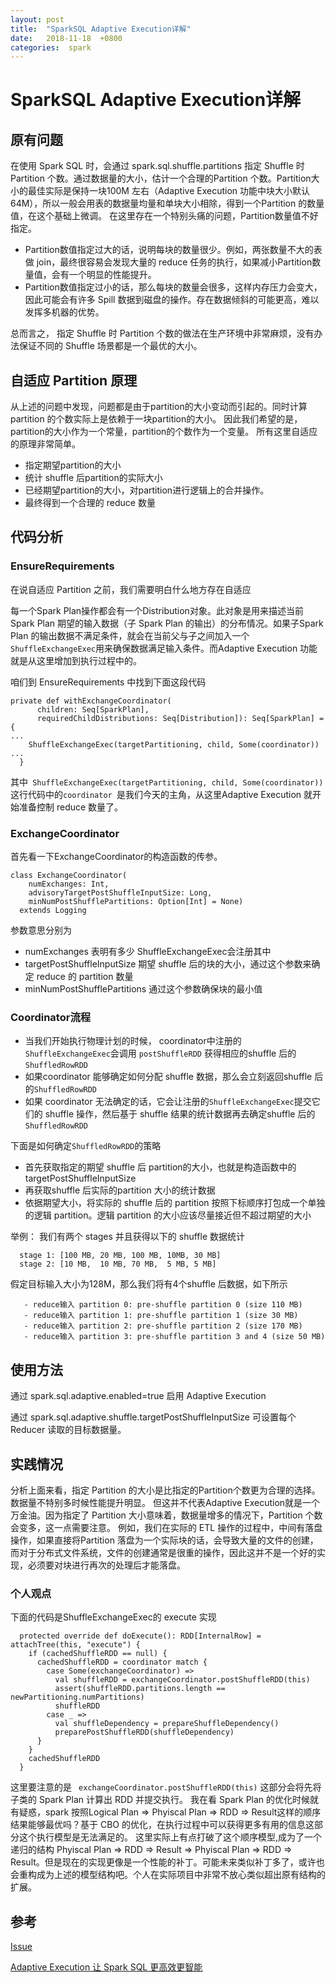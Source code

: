 ```yaml
---
layout: post
title:  "SparkSQL Adaptive Execution详解"
date:   2018-11-18  +0800
categories:  spark
---
```



# SparkSQL Adaptive Execution详解


## 原有问题

在使用 Spark SQL 时，会通过 spark.sql.shuffle.partitions 指定 Shuffle 时 Partition 个数。通过数据量的大小，估计一个合理的Partition 个数。Partition大小的最佳实际是保持一块100M 左右（Adaptive Execution 功能中块大小默认64M），所以一般会用表的数据量均量和单块大小相除，得到一个Partition 的数量值，在这个基础上微调。
在这里存在一个特别头痛的问题，Partition数量值不好指定。

* Partition数值指定过大的话，说明每块的数量很少。例如，两张数量不大的表做 join，最终很容易会发现大量的 reduce 任务的执行，如果减小Partition数量值，会有一个明显的性能提升。
*  Partition数值指定过小的话，那么每块的数量会很多，这样内存压力会变大，因此可能会有许多 Spill 数据到磁盘的操作。存在数据倾斜的可能更高，难以发挥多机器的优势。

总而言之， 指定 Shuffle 时 Partition 个数的做法在生产环境中非常麻烦，没有办法保证不同的 Shuffle 场景都是一个最优的大小。

## 自适应 Partition 原理
从上述的问题中发现，问题都是由于partition的大小变动而引起的。同时计算partition 的个数实际上是依赖于一块partition的大小。
因此我们希望的是，partition的大小作为一个常量，partition的个数作为一个变量。
所有这里自适应的原理非常简单。

* 指定期望partition的大小
* 统计 shuffle 后partition的实际大小
* 已经期望partition的大小，对partition进行逻辑上的合并操作。
* 最终得到一个合理的 reduce 数量

## 代码分析
### EnsureRequirements

在说自适应 Partition 之前，我们需要明白什么地方存在自适应

每一个Spark Plan操作都会有一个Distribution对象。此对象是用来描述当前 Spark Plan 期望的输入数据（子 Spark Plan 的输出）的分布情况。如果子Spark Plan 的输出数据不满足条件，就会在当前父与子之间加入一个`ShuffleExchangeExec`用来确保数据满足输入条件。而Adaptive Execution 功能就是从这里增加到执行过程中的。

咱们到 EnsureRequirements 中找到下面这段代码

```
private def withExchangeCoordinator(
      children: Seq[SparkPlan],
      requiredChildDistributions: Seq[Distribution]): Seq[SparkPlan] = {
...
    ShuffleExchangeExec(targetPartitioning, child, Some(coordinator))
...
  }
```

其中` ShuffleExchangeExec(targetPartitioning, child, Some(coordinator))`这行代码中的`coordinator `是我们今天的主角，从这里Adaptive Execution 就开始准备控制 reduce 数量了。

### ExchangeCoordinator
首先看一下ExchangeCoordinator的构造函数的传参。


```
class ExchangeCoordinator(
    numExchanges: Int,
    advisoryTargetPostShuffleInputSize: Long,
    minNumPostShufflePartitions: Option[Int] = None)
  extends Logging 
```



参数意思分别为
* numExchanges 表明有多少 ShuffleExchangeExec会注册其中
* targetPostShuffleInputSize 期望 shuffle 后的块的大小，通过这个参数来确定 reduce 的 partition 数量
* minNumPostShufflePartitions 通过这个参数确保块的最小值

### Coordinator流程

* 当我们开始执行物理计划的时候， coordinator中注册的 `ShuffleExchangeExec`会调用 `postShuffleRDD` 获得相应的shuffle 后的`ShuffledRowRDD`
* 如果coordinator 能够确定如何分配 shuffle 数据，那么会立刻返回shuffle 后的`ShuffledRowRDD`
* 如果 coordinator 无法确定的话，它会让注册的`ShuffleExchangeExec`提交它们的 shuffle 操作，然后基于 shuffle 结果的统计数据再去确定shuffle 后的`ShuffledRowRDD`

下面是如何确定`ShuffledRowRDD`的策略
* 首先获取指定的期望 shuffle 后 partition的大小，也就是构造函数中的targetPostShuffleInputSize
* 再获取shuffle 后实际的partition 大小的统计数据
* 依据期望大小，将实际的 shuffle 后的 partition 按照下标顺序打包成一个单独的逻辑 partition。逻辑 partition 的大小应该尽量接近但不超过期望的大小

举例：
我们有两个 stages 并且获得以下的 shuffle 数据统计

```
  stage 1: [100 MB, 20 MB, 100 MB, 10MB, 30 MB]
  stage 2: [10 MB,  10 MB, 70 MB,  5 MB, 5 MB]
```
假定目标输入大小为128M，那么我们将有4个shuffle 后数据，如下所示

```
   - reduce输入 partition 0: pre-shuffle partition 0 (size 110 MB)
   - reduce输入 partition 1: pre-shuffle partition 1 (size 30 MB)
   - reduce输入 partition 2: pre-shuffle partition 2 (size 170 MB)
   - reduce输入 partition 3: pre-shuffle partition 3 and 4 (size 50 MB)
```



## 使用方法

通过 spark.sql.adaptive.enabled=true 启用 Adaptive Execution 

通过 spark.sql.adaptive.shuffle.targetPostShuffleInputSize 可设置每个 Reducer 读取的目标数据量。


## 实践情况

分析上面来看，指定 Partition 的大小是比指定的Partition个数更为合理的选择。数据量不特别多时候性能提升明显。
但这并不代表Adaptive Execution就是一个万金油。因为指定了 Partition 大小意味着，数据量增多的情况下，Partition 个数会变多，这一点需要注意。
例如，我们在实际的 ETL 操作的过程中，中间有落盘操作，如果直接将Partition 落盘为一个实际块的话，会导致大量的文件的创建，而对于分布式文件系统，文件的创建通常是很重的操作，因此这并不是一个好的实现，必须要对块进行再次的处理后才能落盘。


### 个人观点

下面的代码是ShuffleExchangeExec的 execute 实现


```
  protected override def doExecute(): RDD[InternalRow] = attachTree(this, "execute") {
    if (cachedShuffleRDD == null) {
      cachedShuffleRDD = coordinator match {
        case Some(exchangeCoordinator) =>
          val shuffleRDD = exchangeCoordinator.postShuffleRDD(this)
          assert(shuffleRDD.partitions.length == newPartitioning.numPartitions)
          shuffleRDD
        case _ =>
          val shuffleDependency = prepareShuffleDependency()
          preparePostShuffleRDD(shuffleDependency)
      }
    }
    cachedShuffleRDD
  }
```

这里要注意的是 ` exchangeCoordinator.postShuffleRDD(this)` 这部分会将先将子类的 Spark Plan 计算出 RDD 并提交执行。
我在看 Spark Plan 的优化时候就有疑惑，spark 按照Logical Plan => Phyiscal Plan => RDD => Result这样的顺序结果能够最优吗？基于 CBO 的优化，在执行过程中可以获得更多有用的信息这部分这个执行模型是无法满足的。
这里实际上有点打破了这个顺序模型,成为了一个递归的结构 Phyiscal Plan => RDD => Result => Phyiscal Plan => RDD => Result。但是现在的实现更像是一个性能的补丁。可能未来类似补丁多了，或许也会重构成为上述的模型结构吧。个人在实际项目中非常不放心类似超出原有结构的扩展。


## 参考
[Issue](https://issues.apache.org/jira/browse/SPARK-9850)

[Adaptive Execution 让 Spark SQL 更高效更智能](http://www.jasongj.com/spark/adaptive_execution/)

